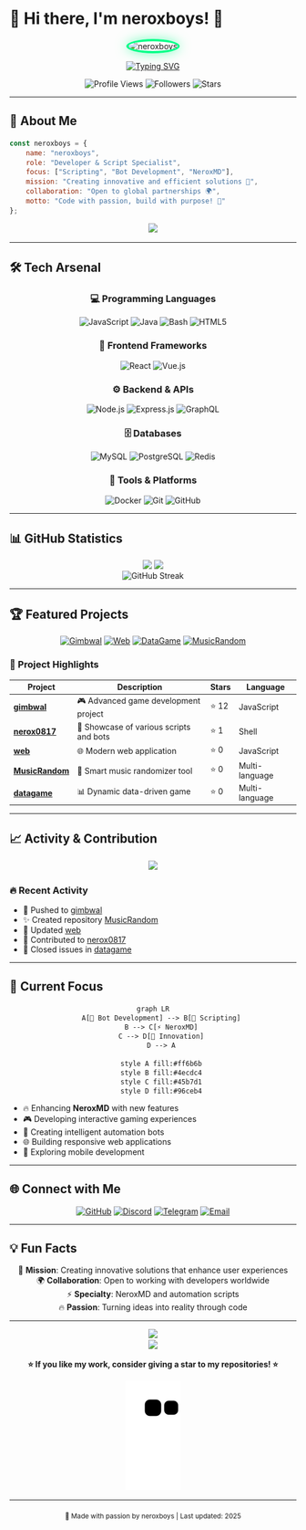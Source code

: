 # 🌟 Hi there, I'm **neroxboys**! 👋

<div align="center">
  <img src="https://files.catbox.moe/7jfnbg.jpg" alt="neroxboys" width="500" style="border-radius: 50%; border: 4px solid #00ff88; box-shadow: 0 0 20px rgba(0,255,136,0.5);">
</div>

<div align="center">
  
  [![Typing SVG](https://readme-typing-svg.herokuapp.com?font=Fira+Code&weight=600&size=28&pause=1000&color=00FF88&center=true&vCenter=true&random=false&width=600&lines=Passionate+Developer+%F0%9F%9A%80;Script+%26+Bot+Specialist+%F0%9F%A4%96;NeroxMD+Creator+%E2%9A%A1;Always+Learning+%F0%9F%93%9A)](https://git.io/typing-svg)
  
</div>

<div align="center">
  <img src="https://komarev.com/ghpvc/?username=neroxkira&color=brightgreen&style=for-the-badge" alt="Profile Views" />
  <img src="https://img.shields.io/github/followers/neroxkira?color=brightgreen&style=for-the-badge&logo=github" alt="Followers" />
  <img src="https://img.shields.io/github/stars/neroxkira?color=brightgreen&style=for-the-badge&logo=github" alt="Stars" />
</div>

---

## 🚀 About Me

```javascript
const neroxboys = {
    name: "neroxboys",
    role: "Developer & Script Specialist",
    focus: ["Scripting", "Bot Development", "NeroxMD"],
    mission: "Creating innovative and efficient solutions 🎯",
    collaboration: "Open to global partnerships 🌍",
    motto: "Code with passion, build with purpose! 💪"
};
```

<div align="center">
  <img src="https://github-readme-activity-graph.vercel.app/graph?username=neroxkira&bg_color=0d1117&color=00ff88&line=00ff88&point=ffffff&area=true&hide_border=true" />
</div>

---

## 🛠️ Tech Arsenal

<div align="center">

### 💻 Programming Languages
![JavaScript](https://img.shields.io/badge/JavaScript-F7DF1E?style=for-the-badge&logo=javascript&logoColor=black)
![Java](https://img.shields.io/badge/Java-ED8B00?style=for-the-badge&logo=java&logoColor=white)
![Bash](https://img.shields.io/badge/Bash-4EAA25?style=for-the-badge&logo=gnu-bash&logoColor=white)
![HTML5](https://img.shields.io/badge/HTML5-E34F26?style=for-the-badge&logo=html5&logoColor=white)

### 🎨 Frontend Frameworks
![React](https://img.shields.io/badge/React-20232A?style=for-the-badge&logo=react&logoColor=61DAFB)
![Vue.js](https://img.shields.io/badge/Vue.js-35495E?style=for-the-badge&logo=vue.js&logoColor=4FC08D)

### ⚙️ Backend & APIs
![Node.js](https://img.shields.io/badge/Node.js-43853D?style=for-the-badge&logo=node.js&logoColor=white)
![Express.js](https://img.shields.io/badge/Express.js-404D59?style=for-the-badge)
![GraphQL](https://img.shields.io/badge/GraphQL-E10098?style=for-the-badge&logo=graphql&logoColor=white)

### 🗄️ Databases
![MySQL](https://img.shields.io/badge/MySQL-00000F?style=for-the-badge&logo=mysql&logoColor=white)
![PostgreSQL](https://img.shields.io/badge/PostgreSQL-316192?style=for-the-badge&logo=postgresql&logoColor=white)
![Redis](https://img.shields.io/badge/Redis-DC382D?style=for-the-badge&logo=redis&logoColor=white)

### 🔧 Tools & Platforms
![Docker](https://img.shields.io/badge/Docker-2496ED?style=for-the-badge&logo=docker&logoColor=white)
![Git](https://img.shields.io/badge/Git-F05032?style=for-the-badge&logo=git&logoColor=white)
![GitHub](https://img.shields.io/badge/GitHub-100000?style=for-the-badge&logo=github&logoColor=white)

</div>

---

## 📊 GitHub Statistics

<div align="center">
  <img height="180em" src="https://github-readme-stats.vercel.app/api?username=neroxkira&show_icons=true&theme=radical&include_all_commits=true&count_private=true"/>
  <img height="180em" src="https://github-readme-stats.vercel.app/api/top-langs/?username=neroxkira&layout=compact&langs_count=8&theme=radical"/>
</div>

<div align="center">
  <img src="https://github-readme-streak-stats.herokuapp.com/?user=neroxkira&theme=radical" alt="GitHub Streak" />
</div>

---

## 🏆 Featured Projects

<div align="center">

[![Gimbwal](https://github-readme-stats.vercel.app/api/pin/?username=neroxkira&repo=gimbwal&theme=radical)](https://github.com/neroxkira/gimbwal)
[![Web](https://github-readme-stats.vercel.app/api/pin/?username=neroxkira&repo=web&theme=radical)](https://github.com/neroxkira/web)
[![DataGame](https://github-readme-stats.vercel.app/api/pin/?username=neroxkira&repo=datagame&theme=radical)](https://github.com/neroxkira/datagame)
[![MusicRandom](https://github-readme-stats.vercel.app/api/pin/?username=neroxkira&repo=MusicRandom&theme=radical)](https://github.com/neroxkira/MusicRandom)

</div>

### 🌟 Project Highlights

| Project | Description | Stars | Language |
|---------|-------------|-------|----------|
| **[gimbwal](https://github.com/neroxkira/gimbwal)** | 🎮 Advanced game development project | ⭐ 12 | JavaScript |
| **[nerox0817](https://github.com/neroxkira/nerox0817)** | 🤖 Showcase of various scripts and bots | ⭐ 1 | Shell |
| **[web](https://github.com/neroxkira/web)** | 🌐 Modern web application | ⭐ 0 | JavaScript |
| **[MusicRandom](https://github.com/neroxkira/MusicRandom)** | 🎵 Smart music randomizer tool | ⭐ 0 | Multi-language |
| **[datagame](https://github.com/neroxkira/datagame)** | 📊 Dynamic data-driven game | ⭐ 0 | Multi-language |

---

## 📈 Activity & Contribution

<div align="center">
  <img src="https://github-profile-summary-cards.vercel.app/api/cards/profile-details?username=neroxkira&theme=radical" />
</div>

### 🔥 Recent Activity
- 🚀 Pushed to [gimbwal](https://github.com/neroxkira/gimbwal)
- ✨ Created repository [MusicRandom](https://github.com/neroxkira/MusicRandom)
- 🔄 Updated [web](https://github.com/neroxkira/web)
- 🤝 Contributed to [nerox0817](https://github.com/neroxkira/nerox0817)
- 🎯 Closed issues in [datagame](https://github.com/neroxkira/datagame)

---

## 🎯 Current Focus

<div align="center">

```mermaid
graph LR
    A[🤖 Bot Development] --> B[📝 Scripting]
    B --> C[⚡ NeroxMD]
    C --> D[🚀 Innovation]
    D --> A
    
    style A fill:#ff6b6b
    style B fill:#4ecdc4
    style C fill:#45b7d1
    style D fill:#96ceb4
```

</div>

- 🔥 Enhancing **NeroxMD** with new features
- 🎮 Developing interactive gaming experiences
- 🤖 Creating intelligent automation bots
- 🌐 Building responsive web applications
- 📱 Exploring mobile development

---

## 🌐 Connect with Me

<div align="center">

[![GitHub](https://img.shields.io/badge/GitHub-100000?style=for-the-badge&logo=github&logoColor=white)](https://github.com/neroxkira)
[![Discord](https://img.shields.io/badge/Discord-7289DA?style=for-the-badge&logo=discord&logoColor=white)](https://discord.gg/your-server)
[![Telegram](https://img.shields.io/badge/Telegram-2CA5E0?style=for-the-badge&logo=telegram&logoColor=white)](https://t.me/your-username)
[![Email](https://img.shields.io/badge/Email-D14836?style=for-the-badge&logo=gmail&logoColor=white)](mailto:your-email@example.com)

</div>

---

## 💡 Fun Facts

<div align="center">

🎯 **Mission**: Creating innovative solutions that enhance user experiences  
🌍 **Collaboration**: Open to working with developers worldwide  
⚡ **Specialty**: NeroxMD and automation scripts  
🔥 **Passion**: Turning ideas into reality through code  

</div>

---

<div align="center">
  <img src="https://github-readme-activity-graph.vercel.app/graph?username=neroxkira&bg_color=0d1117&color=00ff88&line=00ff88&point=ffffff&area=true&hide_border=true" />
</div>

<div align="center">
  <img src="https://capsule-render.vercel.app/api?type=waving&color=gradient&customColorList=0,2,2,5,30&height=100&section=footer&text=Thanks%20for%20visiting!&fontSize=20&fontColor=ffffff&animation=twinkling" />
</div>

<div align="center">
  
  **⭐ If you like my work, consider giving a star to my repositories! ⭐**
  
  ![Snake animation](https://github.com/neroxkira/neroxkira/blob/output/github-contribution-grid-snake.svg)
  
</div>

---

<div align="center">
  <sub>💖 Made with passion by neroxboys | Last updated: 2025</sub>
</div>
